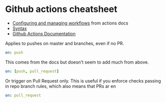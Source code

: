 # Github actions cheatsheet

- [Configuring and managing workflows](https://help.github.com/en/actions/configuring-and-managing-workflows/configuring-a-workflow) from actions docs
- [Syntax](https://help.github.com/en/actions/reference/workflow-syntax-for-github-actions)
- [Github Actions Documentation](https://help.github.com/en/actions)

Applies to pushes on master and branches, even if no PR.

```yaml
on: push
```

This comes from the docs but doesn't seem to add much from above.

```yaml
on: [push, pull_request]
```

Or trigger on Pull Request only. This is useful if you enforce checks passing in repo branch rules, which also means that PRs ar en
```yaml
on: pull_request
```
<!--stackedit_data:
eyJoaXN0b3J5IjpbLTk1NzM3ODQ2N119
-->